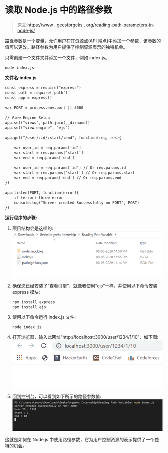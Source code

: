 # 读取 Node.js 中的路径参数

> 原文:[https://www . geesforgeks . org/reading-path-parameters-in-node-js/](https://www.geeksforgeeks.org/reading-path-parameters-in-node-js/)

路径参数是一个变量，允许用户在其资源点(API 端点)中添加一个参数，该参数的值可以更改。路径参数为用户提供了控制资源表示的独特机会。

只需创建一个文件夹并添加一个文件，例如 index.js。

```
node index.js
```

**文件名:index.js**

```
const express = require("express")
const path = require('path')
const app = express()

var PORT = process.env.port || 3000

// View Engine Setup
app.set("views", path.join(__dirname))
app.set("view engine", "ejs")

app.get("/user/:id/:start/:end", function(req, res){

    var user_id = req.params['id']
    var start = req.params['start']
    var end = req.params['end']

    var user_id = req.params['id'] // Or req.params.id
    var start = req.params['start'] // Or req.params.start
    var end = req.params['end'] // Or req.params.end
})

app.listen(PORT, function(error){
    if (error) throw error
    console.log("Server created Successfully on PORT", PORT)
})
```

**运行程序的步骤:**

1.  项目结构会是这样的:
    ![project structure](img/cc70c4837b82f318d654eedb1cd45be5.png)
2.  确保您已经安装了“查看引擎”，就像我使用“ejs”一样，并使用以下命令安装 express 模块:

    ```
    npm install express
    npm install ejs
    ```

3.  使用以下命令运行 index.js 文件:

    ```
    node index.js
    ```

4.  打开浏览器，输入此网址“http://localhost:3000/user/1234/1/10”，如下图:
    ![Broswer URL](img/c489ed60534100543ea57b94f12cbce2.png)
5.  回到控制台，可以看到如下所示的路径参数值:
    ![Output of above command](img/88317752e61e16c6e6b1b76bef2b13fe.png)

这就是如何在 Node.js 中使用路径参数，它为用户控制资源的表示提供了一个独特的机会。